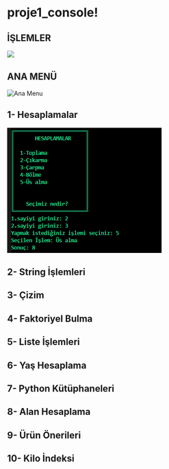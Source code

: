 # proje1_console!

## İŞLEMLER

<img height ="100" src = "resimler/Ana Menü.PNG"/>

## ANA MENÜ

![Ana Menu](https://github.com/ebru-shm/proje1_console/blob/main/resimler/Ana%20Men%C3%BC.PNG)

## 1- Hesaplamalar

![Hesaplamalar](https://github.com/ebru-shm/proje1_console/blob/main/resimler/Hesaplamalar.PNG)

## 2- String İşlemleri


## 3- Çizim
## 4- Faktoriyel Bulma
## 5- Liste İşlemleri
## 6- Yaş Hesaplama
## 7- Python Kütüphaneleri
## 8- Alan Hesaplama
## 9- Ürün Önerileri
## 10- Kilo İndeksi


